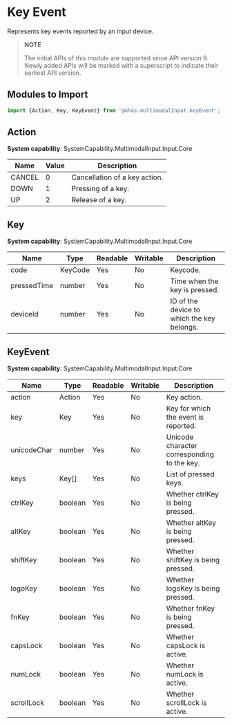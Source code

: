 # Key Event

Represents key events reported by an input device.

>  **NOTE**
>
> The initial APIs of this module are supported since API version 9. Newly added APIs will be marked with a superscript to indicate their earliest API version.

## Modules to Import

```js
import {Action, Key, KeyEvent} from '@ohos.multimodalInput.keyEvent';
```

## Action

**System capability**: SystemCapability.MultimodalInput.Input.Core

| Name  | Value | Description    |
| ------ | ------- | -------- |
| CANCEL | 0    |  Cancellation of a key action.|
| DOWN   | 1    | Pressing of a key.|
| UP     | 2    | Release of a key.|

## Key

**System capability**: SystemCapability.MultimodalInput.Input.Core

| Name       | Type| Readable| Writable| Description          |
| ----------- | -------- | ---- | ---- | -------------- |
| code        | KeyCode  | Yes  | No  | Keycode.        |
| pressedTime | number   | Yes  | No  | Time when the key is pressed.|
| deviceId    | number   | Yes  | No  | ID of the device to which the key belongs.  |

## KeyEvent

**System capability**: SystemCapability.MultimodalInput.Input.Core

| Name       | Type| Readable| Writable| Description                          |
| ----------- | -------- | ---- | ---- | ------------------------------ |
| action      | Action   | Yes  | No  | Key action.                      |
| key         | Key      | Yes  | No  | Key for which the event is reported.            |
| unicodeChar | number   | Yes  | No  | Unicode character corresponding to the key.         |
| keys        | Key[]    | Yes  | No  | List of pressed keys.    |
| ctrlKey     | boolean  | Yes  | No  | Whether ctrlKey is being pressed.   |
| altKey      | boolean  | Yes  | No  | Whether altKey is being pressed.    |
| shiftKey    | boolean  | Yes  | No  | Whether shiftKey is being pressed.  |
| logoKey     | boolean  | Yes  | No  | Whether logoKey is being pressed.   |
| fnKey       | boolean  | Yes  | No  | Whether fnKey is being pressed.     |
| capsLock    | boolean  | Yes  | No  | Whether capsLock is active.  |
| numLock     | boolean  | Yes  | No  | Whether numLock is active.   |
| scrollLock  | boolean  | Yes  | No  | Whether scrollLock is active.|

